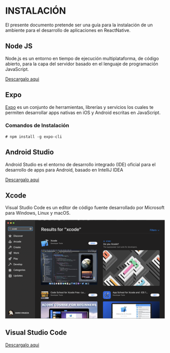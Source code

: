 # INSTALACIÓN

El presente documento pretende ser una guía para la instalación de un ambiente para el desarrollo de aplicaciones en ReactNative.

## Node JS

Node.js es un entorno en tiempo de ejecución multiplataforma, de código abierto, para la capa del servidor basado en el lenguaje de programación JavaScript.

[Descargalo aqui](https://nodejs.org/)

## Expo

[Expo](https://expo.io) es un conjunto de herramientas, librerías y servicios los cuales te permiten desarrollar apps nativas en iOS y Android escritas en JavaScript. 

### Comandos de Instalación

    # npm install -g expo-cli

## Android Studio

Android Studio es el entorno de desarrollo integrado (IDE) oficial para el desarrollo de apps para Android, basado en IntelliJ IDEA

[Descargalo aqui](https://developer.android.com/studio)

## Xcode

Visual Studio Code es un editor de código fuente desarrollado por Microsoft para Windows, Linux y macOS.

![image](recursos/xcode.png)

## Visual Studio Code

[Descargalo aqui](https://code.visualstudio.com/download)